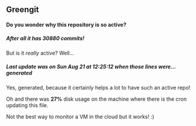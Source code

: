 ## Greengit

#### Do you wonder why this repository is so active?

##### After all it has 30880 commits!

But is it *really* active? Well...

##### Last update was on Sun Aug 21 at 12:25:12 when those lines were... generated

Yes, generated, because it certainly helps a lot to have such an active repo!

Oh and there was **27%** disk usage on the machine
where there is the cron updating this file.

Not the best way to monitor a VM in the cloud but it works! :)
